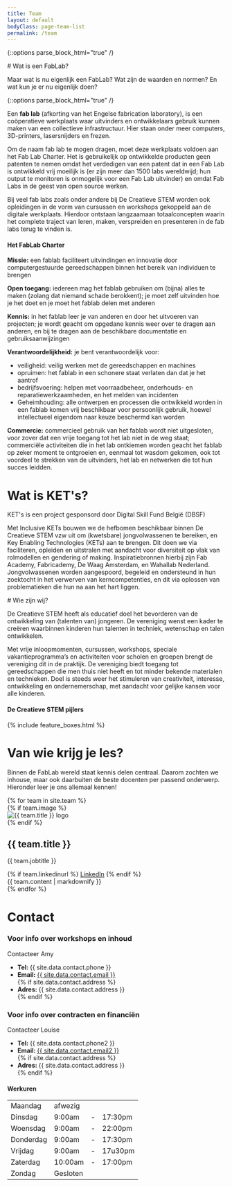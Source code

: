 ```yaml
---
title: Team
layout: default
bodyClass: page-team-list
permalink: /team
---
```


<!-- Wat is een fablab?-->
{::options parse_block_html="true" /}
<div class="intro">
<div class="container pt-8 pt-md-1">
<div class="row">
<div class="col-12 ">
# Wat is een FabLab?

Maar wat is nu eigenlijk een FabLab? Wat zijn de waarden en normen? En wat kun je er nu eigenlijk doen?

</div>
</div>
</div>
</div>

{::options parse_block_html="true" /}
<div class="intro-med container pt-10 pt-md-5">
<div class="row">
<div class="col-12 col-md-10">

Een <strong>fab lab</strong> (afkorting van het Engelse fabrication laboratory), is een coöperatieve werkplaats waar uitvinders en ontwikkelaars gebruik kunnen maken van een collectieve infrastructuur. Hier staan onder meer computers, 3D-printers, lasersnijders en frezen.

Om de naam fab lab te mogen dragen, moet deze werkplaats voldoen aan het Fab Lab Charter. Het is gebruikelijk op ontwikkelde producten geen patenten te nemen omdat het verdedigen van een patent dat in een Fab Lab is ontwikkeld vrij moeilijk is (er zijn meer dan 1500 labs wereldwijd; hun output te monitoren is onmogelijk voor een Fab Lab uitvinder) en omdat Fab Labs in de geest van open source werken.

Bij veel fab labs zoals onder andere bij De Creatieve STEM worden ook opleidingen in de vorm van cursussen en workshops gekoppeld aan de digitale werkplaats. Hierdoor ontstaan langzaamaan totaalconcepten waarin het complete traject van leren, maken, verspreiden en presenteren in de fab labs terug te vinden is.

#### Het FabLab Charter

**Missie:**
een fablab faciliteert uitvindingen en innovatie door computergestuurde gereedschappen binnen het bereik van individuen te brengen

**Open toegang:**
iedereen mag het fablab gebruiken om (bijna) alles te maken (zolang dat niemand schade berokkent); je moet zelf uitvinden hoe je het doet en je moet het fablab delen met anderen

**Kennis:** in het fablab leer je van anderen en door het uitvoeren van projecten; je wordt geacht om opgedane kennis weer over te dragen aan anderen, en bij te dragen aan de beschikbare documentatie en gebruiksaanwijzingen

**Verantwoordelijkheid:** je bent verantwoordelijk voor:

* veiligheid: veilig werken met de gereedschappen en machines
* opruimen: het fablab in een schonere staat verlaten dan dat je het aantrof
* bedrijfsvoering: helpen met voorraadbeheer, onderhouds- en reparatiewerkzaamheden, en het melden van incidenten
* Geheimhouding: alle ontwerpen en processen die ontwikkeld worden in een fablab komen vrij beschikbaar voor persoonlijk gebruik, hoewel intellectueel eigendom naar keuze beschermd kan worden

**Commercie:** commercieel gebruik van het fablab wordt niet uitgesloten, voor zover dat een vrije toegang tot het lab niet in de weg staat; commerciële activiteiten die in het lab ontkiemen worden geacht het fablab op zeker moment te ontgroeien en, eenmaal tot wasdom gekomen, ook tot voordeel te strekken van de uitvinders, het lab en netwerken die tot hun succes leidden.

</div>
</div>
</div>

<!-- Wat is kets -->
<div class="intro intro-med">
<div class="container pt-8 pt-md-1">
<div class="row">
<div class="col-12 ">
  
# Wat is KET's?

KET's is een project gesponsord door Digital Skill Fund België (DBSF)
</div>
</div>
</div>
</div>

<div class="intro-med container pt-10 pt-md-10">
<div class="row">
<div class="col-12 col-md-10">

Met Inclusive KETs bouwen we de hefbomen beschikbaar binnen De Creatieve STEM vzw uit om
(kwetsbare) jongvolwassenen te bereiken, en Key Enabling Technologies (KETs) aan te brengen.
Dit doen we via faciliteren, opleiden en uitstralen met aandacht voor diversiteit op vlak van rolmodellen
en gendering of making. Inspiratiebronnen hierbij zijn Fab Academy, Fabricademy, De Waag
Amsterdam, en Wahallab Nederland. Jongvolwassenen worden aangespoord, begeleid en
ondersteund in hun zoektocht in het verwerven van kerncompetenties, en dit via oplossen van
problematieken die hun na aan het hart liggen.
</div>
</div>
</div>

<!-- WIE ZIJN WIJ -->
<div class="intro intro-med">
<div class="container pt-8 pt-md-1">
<div class="row">
<div class="col-12 ">
# Wie zijn wij?

De Creatieve STEM heeft als educatief doel het bevorderen van de ontwikkeling van (talenten van) jongeren. De vereniging wenst een kader te creëren waarbinnen kinderen hun talenten in techniek, wetenschap en talen ontwikkelen. 
       
</div>
</div>
</div>
</div>

<div class="intro-med container pt-10 pt-md-10">
<div class="row">
<div class="col-12 col-md-10">

Met vrije inloopmomenten, cursussen, workshops, speciale vakantieprogramma’s en activiteiten voor scholen en groepen brengt de vereniging dit in de praktijk. De vereniging biedt toegang tot gereedschappen die men thuis niet heeft en tot minder bekende materialen en technieken. Doel is steeds weer het stimuleren van creativiteit, interesse, ontwikkeling en ondernemerschap, met aandacht voor gelijke kansen voor alle kinderen. 
</div>
</div>
</div>

<div class="container pt-5 pb-5 pt-md-7 pb-md-7">
<div class="row justify-content-center">
<div class="col-12">
<h4 class="title-3 text-dark mb-4">De Creatieve STEM pijlers</h4>
</div>

{% include feature_boxes.html %}

</div>
</div>

<div class="intro intro-med">
<div class="container">
<div class="row">
<div class="col-12">

# Van wie krijg je les?

Binnen de FabLab wereld staat kennis delen centraal. Daarom zochten we inhouse, maar ook daarbuiten de beste docenten per passend onderwerp. Hieronder leer je ons allemaal kennen! 
</div>
</div>
</div>
</div>
<!-- Amy--> 
<div class="intro-med container pb-6">
<div class="row">
{% for team in site.team %}
<div class="col-12 col-md-6 mb-1">
<div class="team team-summary">
{% if team.image %}
<div class="team-image">
<img alt="{{ team.title }} logo"
            class="img-fluid mb-2"
            src="{{site.baseurl}}{{ team.image }}"
          />
</div>
{% endif %}
<div class="team-meta">
<h2 class="team-name">{{ team.title }}</h2>
<p class="team-description">{{ team.jobtitle }}</p>
{% if team.linkedinurl %}
<a target="_blank" href="{{ team.linkedinurl }}">LinkedIn</a> 
{% endif %}
</div>
<div class="team-content">{{ team.content | markdownify }}</div>
</div>
</div>
{% endfor %}
</div>
</div>


<!-- CONTACT PAGE -->
<div class="intro intro-med">
<div class="container">
<div class="row">
<div class="col-12">
<h1>Contact</h1>
</div>
</div>
</div>
</div>
<div class="container">
<div class="row">
<div class="col-12 col-md-8">
<h3>Voor info over workshops en inhoud</h3>
<p>Contacteer Amy</p>
<ul>
<li><strong>Tel: </strong>{{ site.data.contact.phone }}</li>
<li><strong>Email: </strong><a href="mailto:{{ site.data.contact.email }}">
{{ site.data.contact.email }}</a></li>
{% if site.data.contact.address %}
<li><strong>Adres: </strong>{{ site.data.contact.address }}</li>
{% endif %}
</ul>
<h3>Voor info over contracten en financiën</h3>
<p>Contacteer Louise</p>
<ul>
<li><strong>Tel: </strong>{{ site.data.contact.phone2 }}</li>
<li><strong>Email: </strong><a href="mailto:{{ site.data.contact.email2 }}">
{{ site.data.contact.email2 }}</a></li>
{% if site.data.contact.address %}
<li><strong>Adres: </strong>{{ site.data.contact.address }}</li>
{% endif %}
</ul>
<h4 class="mt-4">Werkuren</h4>
<table class="table table-sm opening-hours-table">
<tr>
<td class="day font-weight-bold">Maandag</td>
<td class="opens">afwezig</td>
<td></td>
<td class="closes"></td>
</tr>
<tr>
<td class="day font-weight-bold">Dinsdag</td>
<td class="opens">9:00am</td>
<td>-</td>
<td class="closes">17:30pm</td>
</tr>
<tr>
<td class="day font-weight-bold">Woensdag</td>
<td class="opens">9:00am</td>
<td>-</td>
<td class="closes">22:00pm</td>
</tr>
<tr>
<td class="day font-weight-bold">Donderdag</td>
<td class="opens">9:00am</td>
<td>-</td>
<td class="closes">17:30pm</td>
</tr>
<tr>
<td class="day font-weight-bold">Vrijdag</td>
<td class="opens">9:00am</td>
<td>-</td>
<td class="closes">17u30pm</td>
</tr>
<tr>
<td class="day font-weight-bold">Zaterdag</td>
<td class="opens">10:00am</td>
<td>-</td>
<td class="closes">17:00pm</td>
</tr>
<tr>
<td class="day font-weight-bold">Zondag</td>
<td class="opens">Gesloten</td>
<td> </td>
<td class="closes"></td>
</tr>
</table>
</div>
</div>
</div>

